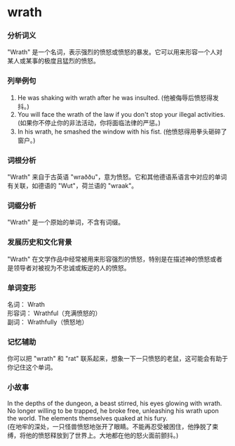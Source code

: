# wrath

### 分析词义

  

"Wrath" 是一个名词，表示强烈的愤怒或愤怒的暴发。它可以用来形容一个人对某人或某事的极度且猛烈的愤怒。

  

### 列举例句

  

1.  He was shaking with wrath after he was insulted. (他被侮辱后愤怒得发抖。)
2.  You will face the wrath of the law if you don't stop your illegal activities. (如果你不停止你的非法活动，你将面临法律的严惩。)
3.  In his wrath, he smashed the window with his fist. (他愤怒得用拳头砸碎了窗户。)

  

### 词根分析

  

"Wrath" 来自于古英语 "wraððu"，意为愤怒。它和其他德语系语言中对应的单词有关联，如德语的 "Wut"，荷兰语的 "wraak"。

  

### 词缀分析

  

"Wrath" 是一个原始的单词，不含有词缀。

  

### 发展历史和文化背景

  

"Wrath" 在文学作品中经常被用来形容强烈的愤怒，特别是在描述神的愤怒或者是领导者对被视为不忠诚或叛逆的人的愤怒。

  

### 单词变形

  

名词： Wrath  
形容词： Wrathful（充满愤怒的）  
副词： Wrathfully（愤怒地）

  

### 记忆辅助

  

你可以把 "wrath" 和 "rat" 联系起来，想象一下一只愤怒的老鼠，这可能会有助于你记住这个单词。

  

### 小故事

  

In the depths of the dungeon, a beast stirred, his eyes glowing with wrath. No longer willing to be trapped, he broke free, unleashing his wrath upon the world. The elements themselves quaked at his fury.  
(在地牢的深处，一只怪兽愤怒地张开了眼睛。不能再忍受被困住，他挣脱了束缚，将他的愤怒释放到了世界上。大地都在他的怒火面前颤抖。)
